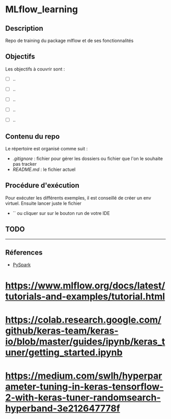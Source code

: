# MLflow_learning
## Description
Repo de training du package mlflow et de ses fonctionnalités

## Objectifs
Les objectifs à couvrir sont :
- [ ] ..
- [ ] ..
- [ ] .. 
- [ ] ..
- [ ] ..


## Contenu du repo
Le répertoire est organisé comme suit :
- *.gitignore* : fichier pour gérer les dossiers ou fichier que l'on le souhaite pas tracker
- *README.md* : le fichier actuel

## Procédure d'exécution
Pour exécuter les différents exemples, il est conseillé de créer un env virtuel. Ensuite lancer juste le fichier 
- `` ou cliquer sur sur le bouton run de votre IDE

## TODO

---
## Réferences
- [PySpark](https://spark.apache.org/docs/latest/api/python/getting_started/index.html)
# https://www.mlflow.org/docs/latest/tutorials-and-examples/tutorial.html

# https://colab.research.google.com/github/keras-team/keras-io/blob/master/guides/ipynb/keras_tuner/getting_started.ipynb

# https://medium.com/swlh/hyperparameter-tuning-in-keras-tensorflow-2-with-keras-tuner-randomsearch-hyperband-3e212647778f
